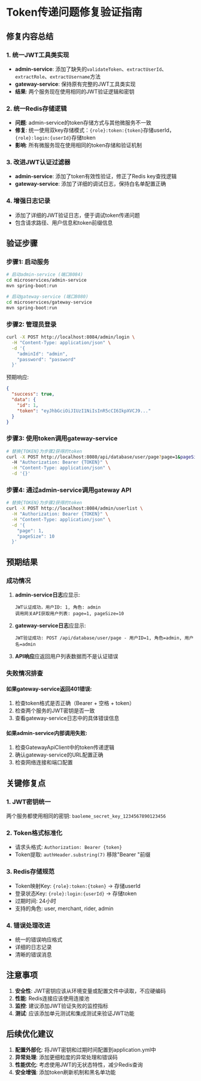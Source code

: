 # Token传递问题修复验证指南

## 修复内容总结

### 1. 统一JWT工具类实现
- **admin-service**: 添加了缺失的`validateToken`、`extractUserId`、`extractRole`、`extractUsername`方法
- **gateway-service**: 保持原有完整的JWT工具类实现
- **结果**: 两个服务现在使用相同的JWT验证逻辑和密钥

### 2. 统一Redis存储逻辑
- **问题**: admin-service的token存储方式与其他微服务不一致
- **修复**: 统一使用双key存储模式：`{role}:token:{token}`存储userId，`{role}:login:{userId}`存储token
- **影响**: 所有微服务现在使用相同的token存储和验证机制

### 3. 改进JWT认证过滤器
- **admin-service**: 添加了token有效性验证，修正了Redis key查找逻辑
- **gateway-service**: 添加了详细的调试日志，保持白名单配置正确

### 4. 增强日志记录
- 添加了详细的JWT验证日志，便于调试token传递问题
- 包含请求路径、用户信息和token前缀信息

## 验证步骤

### 步骤1: 启动服务
```bash
# 启动admin-service (端口8084)
cd microservices/admin-service
mvn spring-boot:run

# 启动gateway-service (端口8080)
cd microservices/gateway-service  
mvn spring-boot:run
```

### 步骤2: 管理员登录
```bash
curl -X POST http://localhost:8084/admin/login \
  -H "Content-Type: application/json" \
  -d '{
    "adminId": "admin",
    "password": "password"
  }'
```

预期响应:
```json
{
  "success": true,
  "data": {
    "id": 1,
    "token": "eyJhbGciOiJIUzI1NiIsInR5cCI6IkpXVCJ9..."
  }
}
```

### 步骤3: 使用token调用gateway-service
```bash
# 替换{TOKEN}为步骤2获得的token
curl -X POST http://localhost:8080/api/database/user/page?page=1&pageSize=10 \
  -H "Authorization: Bearer {TOKEN}" \
  -H "Content-Type: application/json" \
  -d '{}'
```

### 步骤4: 通过admin-service调用gateway API
```bash
# 替换{TOKEN}为步骤2获得的token
curl -X POST http://localhost:8084/admin/userlist \
  -H "Authorization: Bearer {TOKEN}" \
  -H "Content-Type: application/json" \
  -d '{
    "page": 1,
    "pageSize": 10
  }'
```

## 预期结果

### 成功情况
1. **admin-service日志**应显示:
   ```
   JWT认证成功，用户ID: 1, 角色: admin
   调用网关API获取用户列表: page=1, pageSize=10
   ```

2. **gateway-service日志**应显示:
   ```
   JWT验证成功: POST /api/database/user/page - 用户ID=1, 角色=admin, 用户名=admin
   ```

3. **API响应**应返回用户列表数据而不是认证错误

### 失败情况排查

#### 如果gateway-service返回401错误:
1. 检查token格式是否正确（Bearer + 空格 + token）
2. 检查两个服务的JWT密钥是否一致
3. 查看gateway-service日志中的具体错误信息

#### 如果admin-service内部调用失败:
1. 检查GatewayApiClient中的token传递逻辑
2. 确认gateway-service的URL配置正确
3. 检查网络连接和端口配置

## 关键修复点

### 1. JWT密钥统一
两个服务都使用相同的密钥: `baoleme_secret_key_1234567890123456`

### 2. Token格式标准化
- 请求头格式: `Authorization: Bearer {token}`
- Token提取: `authHeader.substring(7)` 移除"Bearer "前缀

### 3. Redis存储规范
- Token映射Key: `{role}:token:{token}` → 存储userId
- 登录状态Key: `{role}:login:{userId}` → 存储token
- 过期时间: 24小时
- 支持的角色: user, merchant, rider, admin

### 4. 错误处理改进
- 统一的错误响应格式
- 详细的日志记录
- 清晰的错误消息

## 注意事项

1. **安全性**: JWT密钥应该从环境变量或配置文件中读取，不应硬编码
2. **性能**: Redis连接应该使用连接池
3. **监控**: 建议添加JWT验证失败的监控指标
4. **测试**: 应该添加单元测试和集成测试来验证JWT功能

## 后续优化建议

1. **配置外部化**: 将JWT密钥和过期时间配置到application.yml中
2. **异常处理**: 添加更细粒度的异常处理和错误码
3. **性能优化**: 考虑使用JWT的无状态特性，减少Redis查询
4. **安全增强**: 添加token刷新机制和黑名单功能